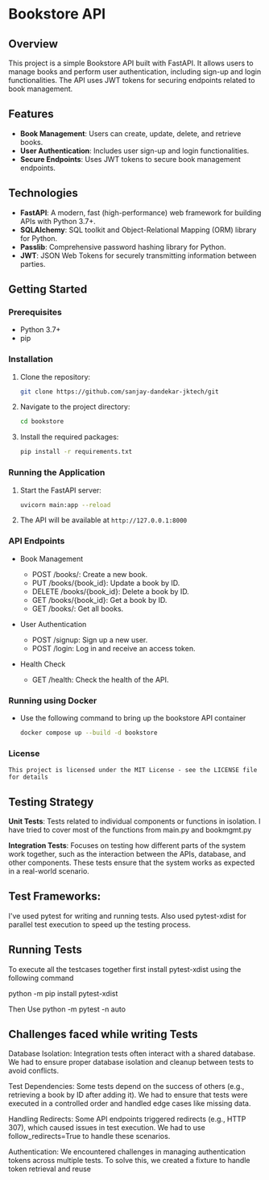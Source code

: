 # Bookstore API

## Overview

This project is a simple Bookstore API built with FastAPI. It allows users to manage books and perform user authentication, including sign-up and login functionalities. The API uses JWT tokens for securing endpoints related to book management.

## Features

- **Book Management**: Users can create, update, delete, and retrieve books.
- **User Authentication**: Includes user sign-up and login functionalities.
- **Secure Endpoints**: Uses JWT tokens to secure book management endpoints.

## Technologies

- **FastAPI**: A modern, fast (high-performance) web framework for building APIs with Python 3.7+.
- **SQLAlchemy**: SQL toolkit and Object-Relational Mapping (ORM) library for Python.
- **Passlib**: Comprehensive password hashing library for Python.
- **JWT**: JSON Web Tokens for securely transmitting information between parties.

## Getting Started

### Prerequisites

- Python 3.7+
- pip

### Installation

1. Clone the repository:
    ```bash
    git clone https://github.com/sanjay-dandekar-jktech/git
    ```

2. Navigate to the project directory:

    ```bash
    cd bookstore
    ```

3. Install the required packages:

    ```bash
    pip install -r requirements.txt
    ```

### Running the Application

1. Start the FastAPI server:

    ```bash
    uvicorn main:app --reload
    ```

2. The API will be available at `http://127.0.0.1:8000`

### API Endpoints

- Book Management

    - POST /books/: Create a new book.
    - PUT /books/{book_id}: Update a book by ID.
    - DELETE /books/{book_id}: Delete a book by ID.
    - GET /books/{book_id}: Get a book by ID.
    - GET /books/: Get all books.

- User Authentication

    - POST /signup: Sign up a new user.
    - POST /login: Log in and receive an access token.

- Health Check
    - GET /health: Check the health of the API.

### Running using Docker

- Use the following command to bring up the bookstore API container

  ```bash
  docker compose up --build -d bookstore
  ```

### License
    This project is licensed under the MIT License - see the LICENSE file for details

## Testing Strategy

**Unit Tests**: Tests related to individual components or functions in isolation. I have tried to cover most of the functions from main.py and bookmgmt.py

**Integration Tests**: Focuses on testing how different parts of the system work together, such as the interaction between the APIs, database, and other components. These tests ensure that the system works as expected in a real-world scenario.

## Test Frameworks:
 I've used pytest for writing and running tests. Also used pytest-xdist for parallel test execution to speed up the testing process.

## Running Tests

To execute all the testcases together first install pytest-xdist using the following command

python -m pip install pytest-xdist

Then Use
python -m pytest -n auto 

## Challenges faced while writing Tests

Database Isolation: Integration tests often interact with a shared database. We had to ensure proper database isolation and cleanup between tests to avoid conflicts.

Test Dependencies: Some tests depend on the success of others (e.g., retrieving a book by ID after adding it). We had to ensure that tests were executed in a controlled order and handled edge cases like missing data.

Handling Redirects: Some API endpoints triggered redirects (e.g., HTTP 307), which caused issues in test execution. We had to use follow_redirects=True to handle these scenarios.

Authentication: We encountered challenges in managing authentication tokens across multiple tests. To solve this, we created a fixture to handle token retrieval and reuse



